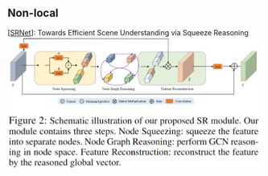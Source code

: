 ## Non-local
[[SRNet](https://arxiv.org/abs/2011.03308)]: Towards Efficient Scene Understanding via Squeeze Reasoning
<img src="/images/SRNet.png" alt="SRNet" style="zoom: 60%;" />